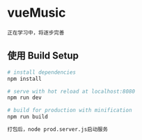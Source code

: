 # vueMusic

```
正在学习中，将逐步完善

```

## 使用 Build Setup

```bash
# install dependencies
npm install

# serve with hot reload at localhost:8080
npm run dev

# build for production with minification
npm run build

打包后，node prod.server.js启动服务
```
